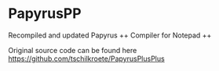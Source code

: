 # PapyrusPP
Recompiled and updated Papyrus ++ Compiler for Notepad ++

Original source code can be found here https://github.com/tschilkroete/PapyrusPlusPlus
